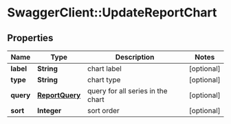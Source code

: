 # SwaggerClient::UpdateReportChart

## Properties
Name | Type | Description | Notes
------------ | ------------- | ------------- | -------------
**label** | **String** | chart label | [optional] 
**type** | **String** | chart type | [optional] 
**query** | [**ReportQuery**](ReportQuery.md) | query for all series in the chart | [optional] 
**sort** | **Integer** | sort order | [optional] 


